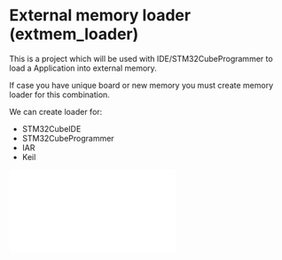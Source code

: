 # External memory loader (extmem_loader)

This is a project which will be used with IDE/STM32CubeProgrammer to load a Application into external memory. 

If case you have unique board or new memory you must create memory loader for this combination. 

We can create loader for:
- STM32CubeIDE
- STM32CubeProgrammer
- IAR
- Keil

![](./img/extmem_loader.json)